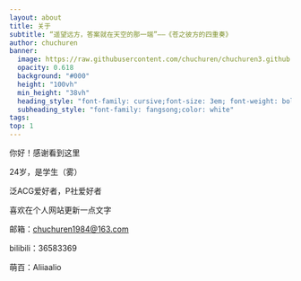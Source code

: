 ```yaml
---
layout: about
title: 关于
subtitle: “遥望远方，答案就在天空的那一端”——《苍之彼方的四重奏》
author: chuchuren
banner:
  image: https://raw.githubusercontent.com/chuchuren/chuchuren3.github.io/master/assets/images/about.jpg
  opacity: 0.618
  background: "#000"
  height: "100vh"
  min_height: "38vh"
  heading_style: "font-family: cursive;font-size: 3em; font-weight: bold"
  subheading_style: "font-family: fangsong;color: white"
tags: 
top: 1
---
```

你好！感谢看到这里

24岁，是学生（雾）

泛ACG爱好者，P社爱好者

喜欢在个人网站更新一点文字

邮箱：chuchuren1984@163.com

bilibili：36583369

萌百：Aliiaalio